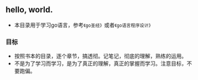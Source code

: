 ## hello, world.
- 本目录用于学习go语言，参考`《go圣经》`或者`《go语言程序设计》`

### 目标
- 按照书本的目录，逐个章节，搞透彻。记笔记，彻底的理解，熟练的运用。
- 不是为了学习而学习，是为了真正的理解，真正的掌握而学习。注意目标，不要跑偏。